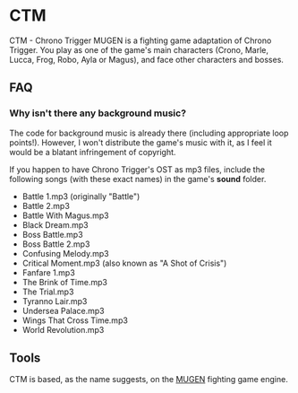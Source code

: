 CTM
===

CTM - Chrono Trigger MUGEN is a fighting game adaptation of Chrono Trigger.
You play as one of the game's main characters (Crono, Marle, Lucca, Frog, Robo,
Ayla or Magus), and face other characters and bosses.

## FAQ

### Why isn't there any background music?

The code for background music is already there (including appropriate loop points!). However, I won't distribute the game's music with it, as I feel it would be a blatant infringement of copyright. 

If you happen to have Chrono Trigger's OST as mp3 files, include the following songs (with these exact names) in the game's **sound** folder.

- Battle 1.mp3 (originally "Battle") 
- Battle 2.mp3
- Battle With Magus.mp3
- Black Dream.mp3
- Boss Battle.mp3
- Boss Battle 2.mp3
- Confusing Melody.mp3
- Critical Moment.mp3 (also known as "A Shot of Crisis")
- Fanfare 1.mp3
- The Brink of Time.mp3
- The Trial.mp3
- Tyranno Lair.mp3
- Undersea Palace.mp3
- Wings That Cross Time.mp3
- World Revolution.mp3


## Tools

CTM is based, as the name suggests, on the
[MUGEN](http://www.elecbyte.com/mugen) fighting game engine.
